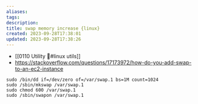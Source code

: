 ```yaml
---
aliases: 
tags: 
description:
title: swap memory increase {linux}
created: 2023-09-28T17:38:01
updated: 2023-09-28T17:38:26
---
```

- [[0110 Utility 🔧#linux utils]]
- <https://stackoverflow.com/questions/17173972/how-do-you-add-swap-to-an-ec2-instance>

```shell
sudo /bin/dd if=/dev/zero of=/var/swap.1 bs=1M count=1024
sudo /sbin/mkswap /var/swap.1
sudo chmod 600 /var/swap.1
sudo /sbin/swapon /var/swap.1
```
